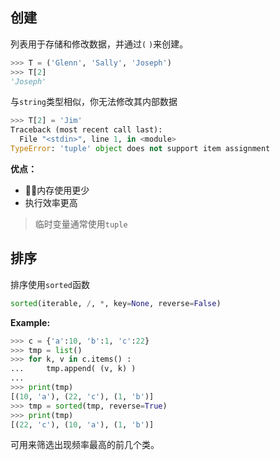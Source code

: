 ## 创建
列表用于存储和修改数据，并通过`(` `)`来创建。
```Python
>>> T = ('Glenn', 'Sally', 'Joseph')
>>> T[2]
'Joseph'
```

与`string`类型相似，你无法修改其内部数据
```Python
>>> T[2] = 'Jim'
Traceback (most recent call last):
  File "<stdin>", line 1, in <module>
TypeError: 'tuple' object does not support item assignment
```

**优点：**
* 内存使用更少
* 执行效率更高

> 临时变量通常使用`tuple`

## 排序
排序使用`sorted`函数
```Python
sorted(iterable, /, *, key=None, reverse=False)
```

**Example:**
```Python
>>> c = {'a':10, 'b':1, 'c':22}
>>> tmp = list()
>>> for k, v in c.items() :
...     tmp.append( (v, k) )
...
>>> print(tmp)
[(10, 'a'), (22, 'c'), (1, 'b')]
>>> tmp = sorted(tmp, reverse=True)
>>> print(tmp)
[(22, 'c'), (10, 'a'), (1, 'b')]
```

可用来筛选出现频率最高的前几个类。
